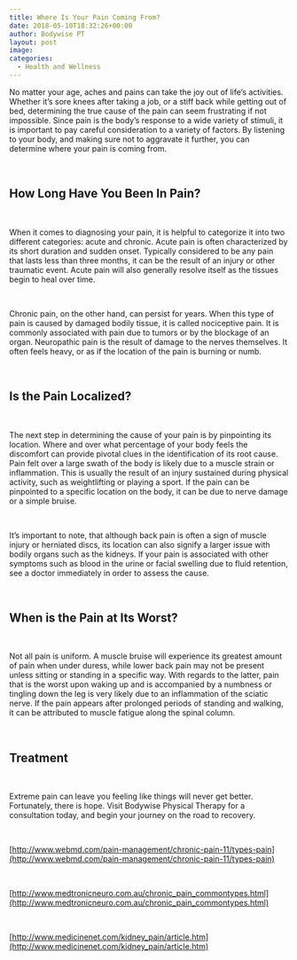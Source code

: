 ```yaml
---
title: Where Is Your Pain Coming From?
date: 2018-05-10T18:32:26+00:00
author: Bodywise PT
layout: post
image:
categories:
  - Health and Wellness
---
```

No matter your age, aches and pains can take the joy out of life’s activities. Whether it’s sore knees after taking a job, or a stiff back while getting out of bed, determining the true cause of the pain can seem frustrating if not impossible. Since pain is the body’s response to a wide variety of stimuli, it is important to pay careful consideration to a variety of factors. By listening to your body, and making sure not to aggravate it further, you can determine where your pain is coming from.

 

## **How Long Have You Been In Pain?**

 

When it comes to diagnosing your pain, it is helpful to categorize it into two different categories: acute and chronic. Acute pain is often characterized by its short duration and sudden onset. Typically considered to be any pain that lasts less than three months, it can be the result of an injury or other traumatic event. Acute pain will also generally resolve itself as the tissues begin to heal over time.

 

Chronic pain, on the other hand, can persist for years. When this type of pain is caused by damaged bodily tissue, it is called nociceptive pain. It is commonly associated with pain due to tumors or by the blockage of an organ. Neuropathic pain is the result of damage to the nerves themselves. It often feels heavy, or as if the location of the pain is burning or numb.

 

## **Is the Pain Localized?**

 

The next step in determining the cause of your pain is by pinpointing its location. Where and over what percentage of your body feels the discomfort can provide pivotal clues in the identification of its root cause. Pain felt over a large swath of the body is likely due to a muscle strain or inflammation. This is usually the result of an injury sustained during physical activity, such as weightlifting or playing a sport. If the pain can be pinpointed to a specific location on the body, it can be due to nerve damage or a simple bruise.

 

It’s important to note, that although back pain is often a sign of muscle injury or herniated discs, its location can also signify a larger issue with bodily organs such as the kidneys. If your pain is associated with other symptoms such as blood in the urine or facial swelling due to fluid retention, see a doctor immediately in order to assess the cause.

 

## **When is the Pain at Its Worst?**

 

Not all pain is uniform. A muscle bruise will experience its greatest amount of pain when under duress, while lower back pain may not be present unless sitting or standing in a specific way. With regards to the latter, pain that is the worst upon waking up and is accompanied by a numbness or tingling down the leg is very likely due to an inflammation of the sciatic nerve. If the pain appears after prolonged periods of standing and walking, it can be attributed to muscle fatigue along the spinal column.

 

## **Treatment**

 

Extreme pain can leave you feeling like things will never get better. Fortunately, there is hope. Visit Bodywise Physical Therapy for a consultation today, and begin your journey on the road to recovery.

&nbsp;

[http://www.webmd.com/pain-management/chronic-pain-11/types-pain](http://www.webmd.com/pain-management/chronic-pain-11/types-pain)

&nbsp;

[http://www.medtronicneuro.com.au/chronic_pain_commontypes.html](http://www.medtronicneuro.com.au/chronic_pain_commontypes.html)

&nbsp;

[http://www.medicinenet.com/kidney_pain/article.htm](http://www.medicinenet.com/kidney_pain/article.htm)

&nbsp;
